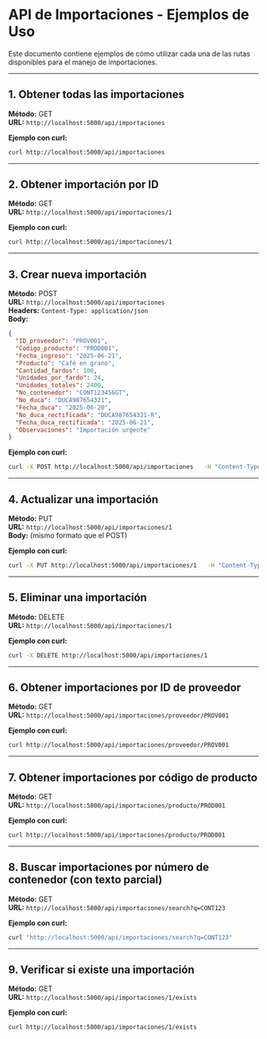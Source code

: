 
# API de Importaciones - Ejemplos de Uso

Este documento contiene ejemplos de cómo utilizar cada una de las rutas disponibles para el manejo de importaciones.

---

## 1. Obtener todas las importaciones

**Método:** GET  
**URL:** `http://localhost:5000/api/importaciones`

**Ejemplo con curl:**
```bash
curl http://localhost:5000/api/importaciones
```

---

## 2. Obtener importación por ID

**Método:** GET  
**URL:** `http://localhost:5000/api/importaciones/1`

**Ejemplo con curl:**
```bash
curl http://localhost:5000/api/importaciones/1
```

---

## 3. Crear nueva importación

**Método:** POST  
**URL:** `http://localhost:5000/api/importaciones`  
**Headers:** `Content-Type: application/json`  
**Body:**
```json
{
  "ID_proveedor": "PROV001",
  "Codigo_producto": "PROD001",
  "Fecha_ingreso": "2025-06-21",
  "Producto": "Café en grano",
  "Cantidad_fardos": 100,
  "Unidades_por_fardo": 24,
  "Unidades_totales": 2400,
  "No_contenedor": "CONT123456GT",
  "No_duca": "DUCA987654321",
  "Fecha_duca": "2025-06-20",
  "No_duca_rectificada": "DUCA987654321-R",
  "Fecha_duca_rectificada": "2025-06-21",
  "Observaciones": "Importación urgente"
}
```

**Ejemplo con curl:**
```bash
curl -X POST http://localhost:5000/api/importaciones   -H "Content-Type: application/json"   -d @importacion.json
```

---

## 4. Actualizar una importación

**Método:** PUT  
**URL:** `http://localhost:5000/api/importaciones/1`  
**Body:** (mismo formato que el POST)

**Ejemplo con curl:**
```bash
curl -X PUT http://localhost:5000/api/importaciones/1   -H "Content-Type: application/json"   -d @importacion.json
```

---

## 5. Eliminar una importación

**Método:** DELETE  
**URL:** `http://localhost:5000/api/importaciones/1`

**Ejemplo con curl:**
```bash
curl -X DELETE http://localhost:5000/api/importaciones/1
```

---

## 6. Obtener importaciones por ID de proveedor

**Método:** GET  
**URL:** `http://localhost:5000/api/importaciones/proveedor/PROV001`

**Ejemplo con curl:**
```bash
curl http://localhost:5000/api/importaciones/proveedor/PROV001
```

---

## 7. Obtener importaciones por código de producto

**Método:** GET  
**URL:** `http://localhost:5000/api/importaciones/producto/PROD001`

**Ejemplo con curl:**
```bash
curl http://localhost:5000/api/importaciones/producto/PROD001
```

---

## 8. Buscar importaciones por número de contenedor (con texto parcial)

**Método:** GET  
**URL:** `http://localhost:5000/api/importaciones/search?q=CONT123`

**Ejemplo con curl:**
```bash
curl "http://localhost:5000/api/importaciones/search?q=CONT123"
```

---

## 9. Verificar si existe una importación

**Método:** GET  
**URL:** `http://localhost:5000/api/importaciones/1/exists`

**Ejemplo con curl:**
```bash
curl http://localhost:5000/api/importaciones/1/exists
```
